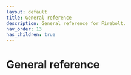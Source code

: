 ```yaml
---
layout: default
title: General reference
description: General reference for Firebolt.
nav_order: 13
has_children: true
---
```


# General reference

